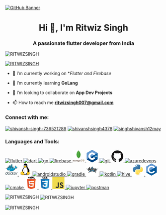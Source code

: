 [![GitHub Banner](https://user-images.githubusercontent.com/58959408/232639433-cb0aea21-66f0-4508-a771-85e2089c5a87.gif)](https://github.com/zainwen9)
<h1 align="center">Hi 👋, I'm Ritwiz Singh</h1>
<h3 align="center">A passionate flutter developer from India</h3>

<p align="left"> 
<img src="https://komarev.com/ghpvc/?username=RITWIZSINGH&label=Profile%20views&color=blueviolet&style=for-the-badge" alt="RITWIZSINGH" /> 
</p>

<p align="left"> <a href="https://github.com/ryo-ma/github-profile-trophy"><img src="https://github-profile-trophy.vercel.app/?username=RITWIZSINGH&theme=radical&margin-w=5&margin-h=5" alt="RITWIZSINGH" /></a> </p>

- 🔭 I’m currently working on **Flutter and Firebase*

- 🌱 I’m currently learning **GoLang**

- 👯 I’m looking to collaborate on **App Dev Projects**

- 📫 How to reach me **ritwizsingh007@gmail.com**

<h3 align="left">Connect with me:</h3>
<p align="left">
<a href="https://www.linkedin.com/in/ritwiz-singh-61151525a/" target="blank"><img align="center" src="https://raw.githubusercontent.com/rahuldkjain/github-profile-readme-generator/master/src/images/icons/Social/linked-in-alt.svg" alt="shivansh-singh-736521289" height="30" width="40" /></a>
<a href="https://www.instagram.com/ritwizsinghrajpoot?igsh=eG93cjA2dXoyZ2p6" target="blank"><img align="center" src="https://raw.githubusercontent.com/rahuldkjain/github-profile-readme-generator/master/src/images/icons/Social/instagram.svg" alt="shivanshsingh4378" height="30" width="40" /></a>
<a href="" target="blank"><img align="center" src="https://raw.githubusercontent.com/rahuldkjain/github-profile-readme-generator/master/src/images/icons/Social/leet-code.svg" alt="singhshivansh12may" height="30" width="40" /></a>
</p>
<h3 align="left">Languages and Tools:</h3>
<p align="left">
    <a href="https://flutter.dev/" target="_blank" rel="noreferrer">
        <img src="https://www.vectorlogo.zone/logos/flutterio/flutterio-icon.svg" alt="flutter" width="40" height="40"/>
    </a>
    <a href="https://dart.dev/" target="_blank" rel="noreferrer">
        <img src="https://www.vectorlogo.zone/logos/dartlang/dartlang-icon.svg" alt="dart" width="40" height="40"/>
    </a>
    <a href="https://golang.org/" target="_blank" rel="noreferrer">
        <img src="https://www.vectorlogo.zone/logos/golang/golang-icon.svg" alt="go" width="40" height="40"/>
    </a>
    <a href="https://firebase.google.com/" target="_blank" rel="noreferrer">
        <img src="https://www.vectorlogo.zone/logos/firebase/firebase-icon.svg" alt="firebase" width="40" height="40"/>
    </a>
    <a href="https://www.mongodb.com/" target="_blank" rel="noreferrer">
        <img src="https://raw.githubusercontent.com/devicons/devicon/master/icons/mongodb/mongodb-original-wordmark.svg" alt="mongodb" width="40" height="40"/>
    </a>
    <a href="https://www.w3schools.com/cpp/" target="_blank" rel="noreferrer">
        <img src="https://raw.githubusercontent.com/devicons/devicon/master/icons/cplusplus/cplusplus-original.svg" alt="cplusplus" width="40" height="40"/>
    </a>
    <a href="https://git-scm.com/" target="_blank" rel="noreferrer">
        <img src="https://www.vectorlogo.zone/logos/git-scm/git-scm-icon.svg" alt="git" width="40" height="40"/>
    </a>
    <a href="https://github.com/" target="_blank" rel="noreferrer">
        <img src="https://raw.githubusercontent.com/devicons/devicon/master/icons/github/github-original.svg" alt="github" width="40" height="40"/>
    </a>
    <a href="https://azure.microsoft.com/en-us/services/devops/" target="_blank" rel="noreferrer">
        <img src="https://www.vectorlogo.zone/logos/microsoft_azure/microsoft_azure-icon.svg" alt="azuredevops" width="40" height="40"/>
    </a>
    <a href="https://www.docker.com/" target="_blank" rel="noreferrer">
        <img src="https://raw.githubusercontent.com/devicons/devicon/master/icons/docker/docker-original-wordmark.svg" alt="docker" width="40" height="40"/>
    </a>
    <a href="https://www.linux.org/" target="_blank" rel="noreferrer">
        <img src="https://raw.githubusercontent.com/devicons/devicon/master/icons/linux/linux-original.svg" alt="linux" width="40" height="40"/>
    </a>
    <a href="https://developer.android.com/studio" target="_blank" rel="noreferrer">
        <img src="https://www.vectorlogo.zone/logos/android/android-official.svg" alt="androidstudio" width="40" height="40"/>
    </a>
    <a href="https://gradle.org/" target="_blank" rel="noreferrer">
        <img src="https://www.vectorlogo.zone/logos/gradle/gradle-icon.svg" alt="gradle" width="40" height="40"/>
    </a>
    <a href="https://groovy-lang.org/" target="_blank" rel="noreferrer">
        <img src="https://raw.githubusercontent.com/devicons/devicon/master/icons/groovy/groovy-original.svg" alt="groovy" width="40" height="40"/>
    </a>
    <a href="https://kotlinlang.org/" target="_blank" rel="noreferrer">
        <img src="https://www.vectorlogo.zone/logos/kotlinlang/kotlinlang-icon.svg" alt="kotlin" width="40" height="40"/>
    </a>
    <a href="https://hive.apache.org/" target="_blank" rel="noreferrer">
        <img src="https://www.vectorlogo.zone/logos/apache_hive/apache_hive-icon.svg" alt="hive" width="40" height="40"/>
    </a>
    <a href="https://www.python.org/" target="_blank" rel="noreferrer">
        <img src="https://raw.githubusercontent.com/devicons/devicon/master/icons/python/python-original.svg" alt="python" width="40" height="40"/>
    </a>
    <a href="https://www.cprogramming.com/" target="_blank" rel="noreferrer">
        <img src="https://raw.githubusercontent.com/devicons/devicon/master/icons/c/c-original.svg" alt="c" width="40" height="40"/>
    </a>
    <a href="https://cmake.org/" target="_blank" rel="noreferrer">
        <img src="https://www.vectorlogo.zone/logos/cmake/cmake-icon.svg" alt="cmake" width="40" height="40"/>
    </a>
    <a href="https://www.w3.org/html/" target="_blank" rel="noreferrer">
        <img src="https://raw.githubusercontent.com/devicons/devicon/master/icons/html5/html5-original-wordmark.svg" alt="html5" width="40" height="40"/>
    </a>
    <a href="https://www.w3schools.com/css/" target="_blank" rel="noreferrer">
        <img src="https://raw.githubusercontent.com/devicons/devicon/master/icons/css3/css3-original-wordmark.svg" alt="css3" width="40" height="40"/>
    </a>
    <a href="https://developer.mozilla.org/en-US/docs/Web/JavaScript" target="_blank" rel="noreferrer">
        <img src="https://raw.githubusercontent.com/devicons/devicon/master/icons/javascript/javascript-original.svg" alt="javascript" width="40" height="40"/>
    </a>
    <a href="https://jupyter.org/" target="_blank" rel="noreferrer">
        <img src="https://www.vectorlogo.zone/logos/jupyter/jupyter-icon.svg" alt="jupyter" width="40" height="40"/>
    </a>
    <a href="https://postman.com" target="_blank" rel="noreferrer"> <img src="https://www.vectorlogo.zone/logos/getpostman/getpostman-icon.svg" alt="postman" width="40" height="40"/> </a> 
</p>
<p><img align="left" src="https://github-readme-stats.vercel.app/api/top-langs?username=RITWIZSINGH&show_icons=true&locale=en&layout=compact&theme=radical" alt="RITWIZSINGH" /></p>
<p>&nbsp;<img align="center" src="https://github-readme-stats.vercel.app/api?username=RITWIZSINGH&show_icons=true&locale=en&theme=radical" alt="RITWIZSINGH" /></p>
<p><img align="center" src="https://github-readme-streak-stats.herokuapp.com/?user=RITWIZSINGH&theme=radical" alt="RITWIZSINGH" /></p>
